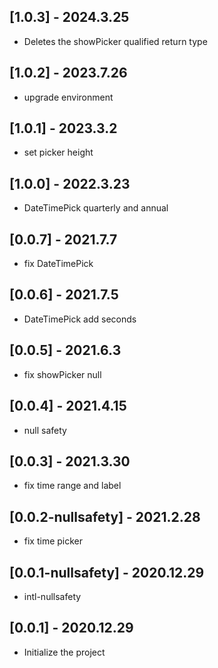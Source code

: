 ## [1.0.3] - 2024.3.25

- Deletes the showPicker qualified return type

## [1.0.2] - 2023.7.26

- upgrade environment

## [1.0.1] - 2023.3.2

- set picker height

## [1.0.0] - 2022.3.23

- DateTimePick quarterly and annual

## [0.0.7] - 2021.7.7
 
- fix DateTimePick

## [0.0.6] - 2021.7.5
 
- DateTimePick add seconds

## [0.0.5] - 2021.6.3
 
- fix showPicker null

## [0.0.4] - 2021.4.15 

- null safety

## [0.0.3] - 2021.3.30 

- fix time range and label 

## [0.0.2-nullsafety] - 2021.2.28 

- fix time picker

## [0.0.1-nullsafety] - 2020.12.29 

- intl-nullsafety

## [0.0.1] - 2020.12.29 

- Initialize the project

